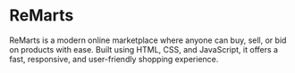 # ReMarts
ReMarts is a modern online marketplace where anyone can buy, sell, or bid on products with ease. Built using HTML, CSS, and JavaScript, it offers a fast, responsive, and user-friendly shopping experience.
